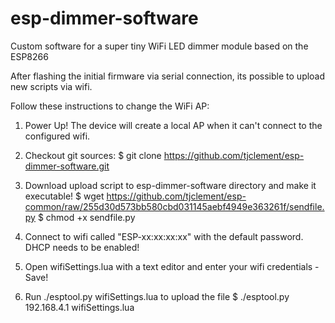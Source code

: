 # esp-dimmer-software
Custom software for a super tiny WiFi LED dimmer module based on the ESP8266

After flashing the initial firmware via serial connection, its possible to upload new scripts via wifi. 

Follow these instructions to change the WiFi AP:

1. Power Up!
   The device will create a local AP when it can't connect to the configured wifi.

2. Checkout git sources: 
   $ git clone https://github.com/tjclement/esp-dimmer-software.git

3. Download upload script to esp-dimmer-software directory and make it executable!
   $ wget https://github.com/tjclement/esp-common/raw/255d30d573bb580cbd031145aebf4949e363261f/sendfile.py
   $ chmod +x sendfile.py

4. Connect to wifi called "ESP-xx:xx:xx:xx" with the default password. DHCP needs to be enabled!

6. Open wifiSettings.lua with a text editor and enter your wifi credentials - Save!

7. Run ./esptool.py wifiSettings.lua to upload the file
   $ ./esptool.py 192.168.4.1 wifiSettings.lua
